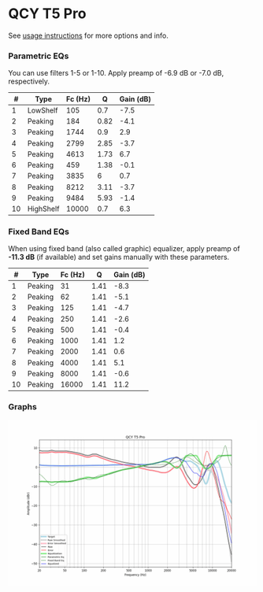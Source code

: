 # QCY T5 Pro
See [usage instructions](https://github.com/jaakkopasanen/AutoEq#usage) for more options and info.

### Parametric EQs
You can use filters 1-5 or 1-10. Apply preamp of -6.9 dB or -7.0 dB, respectively.

|   # | Type      |   Fc (Hz) |    Q |   Gain (dB) |
|-----|-----------|-----------|------|-------------|
|   1 | LowShelf  |       105 | 0.7  |        -7.5 |
|   2 | Peaking   |       184 | 0.82 |        -4.1 |
|   3 | Peaking   |      1744 | 0.9  |         2.9 |
|   4 | Peaking   |      2799 | 2.85 |        -3.7 |
|   5 | Peaking   |      4613 | 1.73 |         6.7 |
|   6 | Peaking   |       459 | 1.38 |        -0.1 |
|   7 | Peaking   |      3835 | 6    |         0.7 |
|   8 | Peaking   |      8212 | 3.11 |        -3.7 |
|   9 | Peaking   |      9484 | 5.93 |        -1.4 |
|  10 | HighShelf |     10000 | 0.7  |         6.3 |

### Fixed Band EQs
When using fixed band (also called graphic) equalizer, apply preamp of **-11.3 dB** (if available) and set gains manually with these parameters.

|   # | Type    |   Fc (Hz) |    Q |   Gain (dB) |
|-----|---------|-----------|------|-------------|
|   1 | Peaking |        31 | 1.41 |        -8.3 |
|   2 | Peaking |        62 | 1.41 |        -5.1 |
|   3 | Peaking |       125 | 1.41 |        -4.7 |
|   4 | Peaking |       250 | 1.41 |        -2.6 |
|   5 | Peaking |       500 | 1.41 |        -0.4 |
|   6 | Peaking |      1000 | 1.41 |         1.2 |
|   7 | Peaking |      2000 | 1.41 |         0.6 |
|   8 | Peaking |      4000 | 1.41 |         5.1 |
|   9 | Peaking |      8000 | 1.41 |        -0.6 |
|  10 | Peaking |     16000 | 1.41 |        11.2 |

### Graphs
![](./QCY%20T5%20Pro.png)

